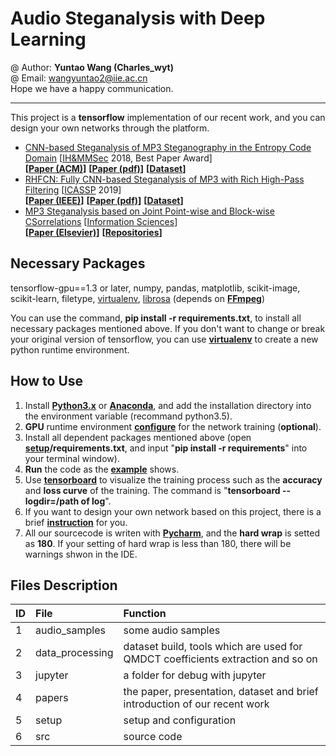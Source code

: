 # Audio Steganalysis with Deep Learning

@ Author: **Yuntao Wang (Charles_wyt)** <br>
@ Email: wangyuntao2@iie.ac.cn <br>
Hope we have a happy communication.

---
This project is a **tensorflow** implementation of our recent work, and you can design your own networks through the platform.
+ [CNN-based Steganalysis of MP3 Steganography in the Entropy
Code Domain](https://github.com/Charleswyt/tf_audio_steganalysis/tree/master/papers/CNN-based%20Steganalysis%20of%20MP3%20Steganography%20in%20the%20Entropy%20Code%20Domain) [[IH&MMSec](https://www.ihmmsec.org) 2018, Best Paper Award] <br>
**[[Paper (ACM)](https://dl.acm.org/citation.cfm?id=3206011)]** **[[Paper (pdf)](http://www.media-security.net/?p=809)]** **[[Dataset](https://github.com/Charleswyt/tf_audio_steganalysis/tree/master/papers)]**
+ [RHFCN: Fully CNN-based Steganalysis of MP3 with Rich High-Pass Filtering](https://github.com/Charleswyt/tf_audio_steganalysis/tree/master/papers/RHFCN%20-%20Fully%20CNN-based%20Steganalysis%20of%20MP3%20with%20Rich%20High-Pass%20Filtering) [[ICASSP](https://2019.ieeeicassp.org) 2019] <br>
**[[Paper (IEEE)](https://ieeexplore.ieee.org/document/8683626)]** **[[Paper (pdf)](http://www.media-security.net/?p=969)]** **[[Dataset](https://github.com/Charleswyt/tf_audio_steganalysis/tree/master/papers)]**
+ [MP3 Steganalysis based on Joint Point-wise and Block-wise CSorrelations](https://github.com/Charleswyt/tf_audio_steganalysis/tree/master/papers/RHFCN%20-%20Fully%20CNN-based%20Steganalysis%20of%20MP3%20with%20Rich%20High-Pass%20Filtering) [[Information Sciences](https://www.sciencedirect.com/journal/information-sciences)] <br>
**[[Paper (Elsevier)](https://www.sciencedirect.com/science/article/pii/S0020025519310047)]** **[[Repositories](https://github.com/Charleswyt/audio_steganalysis_ml)]**

## Necessary Packages
tensorflow-gpu==1.3 or later, numpy, pandas, matplotlib, scikit-image, scikit-learn, filetype, [virtualenv](https://charleswyt.github.io/2018/09/06/python%E8%99%9A%E6%8B%9F%E7%8E%AF%E5%A2%83%E5%AE%89%E8%A3%85%E5%8F%8A%E4%BD%BF%E7%94%A8/), [librosa](http://librosa.github.io/librosa/core.html) (depends on **[FFmpeg](http://www.ffmpeg.org/download.html)**)

You can use the command, **pip install -r requirements.txt**, to install all necessary packages mentioned above. If you don't want to change or break your original version of tensorflow, you can use [**virtualenv**](https://charleswyt.github.io/2018/09/06/python%E8%99%9A%E6%8B%9F%E7%8E%AF%E5%A2%83%E5%AE%89%E8%A3%85%E5%8F%8A%E4%BD%BF%E7%94%A8/) to create a new python runtime environment.

## How to Use
1. Install [**Python3.x**](https://www.python.org/) or [**Anaconda**](https://repo.continuum.io/archive/), and add the installation directory into the environment variable (recommand python3.5).
2. **GPU** runtime environment [**configure**](https://blog.csdn.net/yhaolpz/article/details/71375762?locationNum=14&fps=1) for the network training (**optional**).
3. Install all dependent packages mentioned above (open **[setup](https://github.com/Charleswyt/tf_audio_steganalysis/tree/master/setup)/requirements.txt**, and input "**pip install -r requirements**" into your terminal window).
4. **Run** the code as the [**example**](https://github.com/Charleswyt/tf_audio_steganalysis/tree/master/src/config_file) shows.
5. Use [**tensorboard**](http://wiki.jikexueyuan.com/project/tensorflow-zh/how_tos/graph_viz.html) to visualize the training process such as the **accuracy** and **loss curve** of the training. The command is "**tensorboard --logdir=/path of log**".
6. If you want to design your own network based on this project, there is a brief [**instruction**](https://github.com/Charleswyt/tf_audio_steganalysis/tree/master/src/networks/network_design.md) for you.
7. All our sourcecode is writen with [**Pycharm**](https://github.com/Charleswyt/tf_audio_steganalysis/blob/master/setup/pycharm.md), and the **hard wrap** is setted as **180**. If your setting of hard wrap is less than 180, there will be warnings shwon in the IDE.

## Files Description
ID      |   File                    |   Function
:-      |   :-                      |    :-
1       |   audio_samples           |   some audio samples
2       |   data_processing         |   dataset build, tools which are used for QMDCT coefficients extraction and so on
3       |   jupyter                 |   a folder for debug with jupyter
4       |   papers                  |   the paper, presentation, dataset and brief introduction of our recent work
5       |   setup                   |   setup and configuration
6       |   src                     |   source code

